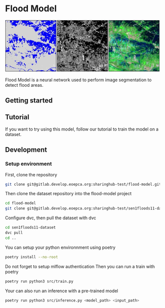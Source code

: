 # Flood Model

![Preview](./flood.png)

Flood Model is a neural network used to perform image segmentation to detect flood areas.

## Getting started
 
## Tutorial

If you want to try using this model, follow our tutorial to train the model on a dataset.

## Development
### Setup environment

First, clone the repository
```bash
git clone git@gitlab.develop.eoepca.org:sharinghub-test/flood-model.git
```

Then clone the dataset repository into the flood-model project
```bash
cd flood-model
git clone git@gitlab.develop.eoepca.org:sharinghub-test/sen1floods11-dataset.git
```

Configure dvc, then pull the dataset with dvc
```bash
cd sen1floods11-dataset
dvc pull
cd ..
```

You can setup your python environnment using poetry

```bash
poetry install --no-root
```

Do not forget to setup mlflow authentication
Then you can run a train with poetry

```bash
poetry run python3 src/train.py
```

Your can also run an inference with a pre-trained model

```bash
poetry run python3 src/inference.py <model_path> <input_path>
```
